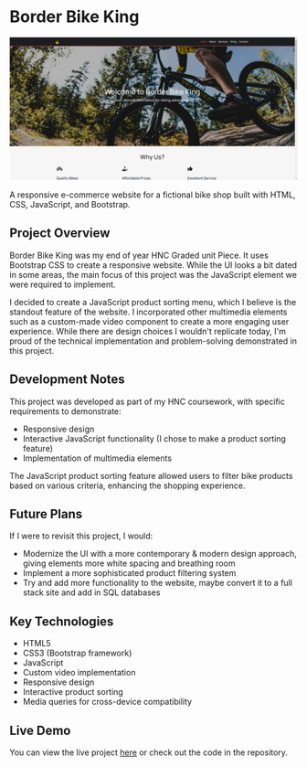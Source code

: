 # Border Bike King

![Project Preview](Projectoverview.PNG)

A responsive e-commerce website for a fictional bike shop built with HTML, CSS, JavaScript, and Bootstrap.

## Project Overview

Border Bike King was my end of year HNC Graded unit Piece. It uses Bootstrap CSS to create a responsive website. While the UI looks a bit dated in some areas, the main focus of this project was the JavaScript element we were required to implement.

I decided to create a JavaScript product sorting menu, which I believe is the standout feature of the website. I incorporated other multimedia elements such as a custom-made video component to create a more engaging user experience. While there are design choices I wouldn't replicate today, I'm proud of the technical implementation and problem-solving demonstrated in this project. 

## Development Notes

This project was developed as part of my HNC coursework, with specific requirements to demonstrate:

- Responsive design 
- Interactive JavaScript functionality (I chose to make a product sorting feature)
- Implementation of multimedia elements

The JavaScript product sorting feature allowed users to filter bike products based on various criteria, enhancing the shopping experience. 

## Future Plans

If I were to revisit this project, I would:

- Modernize the UI with a more contemporary & modern design approach, giving elements more white spacing and breathing room
- Implement a more sophisticated product filtering system
- Try and add more functionality to the website, maybe convert it to a full stack site and add in SQL databases


## Key Technologies

- HTML5
- CSS3 (Bootstrap framework)
- JavaScript
- Custom video implementation
- Responsive design
- Interactive product sorting
- Media queries for cross-device compatibility

## Live Demo

You can view the live project [here](http://webdev.edinburghcollege.ac.uk/HNCWEBMR11/BikeKingBorders/) or check out the code in the repository.

